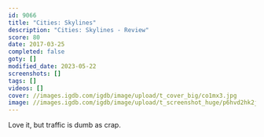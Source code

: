 ```yaml
---
id: 9066
title: "Cities: Skylines"
description: "Cities: Skylines - Review"
score: 80
date: 2017-03-25
completed: false
goty: []
modified_date: 2023-05-22
screenshots: []
tags: []
videos: []
cover: //images.igdb.com/igdb/image/upload/t_cover_big/co1mx3.jpg
image: //images.igdb.com/igdb/image/upload/t_screenshot_huge/p6hvd2hk2j3yaqya2b8b.jpg
---
```

Love it, but traffic is dumb as crap.